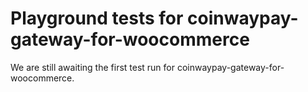 # Playground tests for coinwaypay-gateway-for-woocommerce
We are still awaiting the first test run for coinwaypay-gateway-for-woocommerce.
